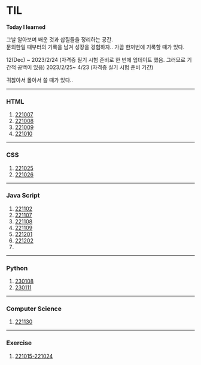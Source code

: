 # TIL
**Today I learned**

그날 알아보며 배운 것과 삽질들을 정리하는 공간.   
문외한일 때부터의 기록을 남겨 성장을 경험하자.. 
가끔 한꺼번에 기록할 때가 있다. 

12(Dec) ~ 2023/2/24 (자격증 필기 시험 준비로 한 번에 업데이트 했음. 그러므로 기간적 공백이 있음)
2023/2/25~ 4/23 (자격증 실기 시험 준비 기간)


귀찮아서 몰아서 쓸 때가 있다..


---

### HTML

1. [221007](HTML/221007.md)
2. [221008](HTML/221008.md)
3. [221009](HTML/221009.md)
4. [221010](HTML/221010.md)

---

### CSS

1. [221025](CSS/221025.md)
2. [221026](CSS/221026.md)

---

### Java Script

1. [221102](JS/221102.md)
2. [221107](JS/221107.md)
3. [221108](JS/221108.md)
4. [221109](JS/221109.md)
5. [221201](JS/221201.md)
6. [221202](JS/221202.md)
7. 
   
---

### Python
 
1. [230108](python/230108.md)
4. [230111](Python/230111.md)

---

### Computer Science

1. [221130](OTHER/221130.md)


---

### Exercise

1. [221015-221024](HTML/221015-1024.md)
